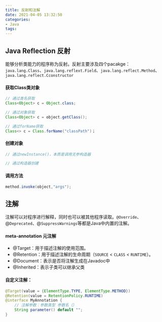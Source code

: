 ```yaml
---
title: 反射和注解
date: 2021-04-05 13:32:50
categories: 
- Java
tags:
---
```


## Java Reflection 反射

能够分析类能力的程序称为反射。反射主要涉及四个pacakge：`java.lang.Class`、`java.lang.reflext.Field`、`java.lang.reflect.Method`、`java.lang.reflect.Cconstructor`

#### 获取Class类对象

```java
// 通过类名获取
Class<Object> c = Object.class;

// 通过对象获取
Class<Object> c = object.getClass();

// 通过forName获取
Class<> c = Class.forName("classPath")；
```

#### 创建对象

```java
// 通过newInstance()，本质是调用无参构造器

// 通过构造器创建

```

#### 调用方法

```java
method.invoke(object,"args");
```

## 注解

注解可以对程序进行解释，同时也可以被其他程序读取。`@Override`、@`Deprecated`、@`SuppressWarnings`等都是Java中内置的注解。

#### meta-annotation 元注解

+ @Target：用于描述注解的使用范围。
+ @Retention：用于描述注解的生命周期（`SOURCE` < `CLASS` < `RUNTIME`）。
+ @Document：表示是否将注解生成在Javadoc中
+ @Inherited：表示子类可以继承父类

#### 自定义注解：

```java
@Target(value = {ElementType.TYPE, ElementType.METHOD})
@Retention(value = RetentionPolicy.RUNTIME)
@interface MyAnnotation {
    // 注解参数：参数类型 参数名（）
    String parameter() default "";
}
```

